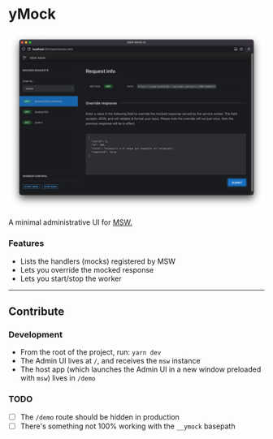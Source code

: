 # yMock

![](.preview/scrn-01.png)

A minimal administrative UI for [MSW.](https://mswjs.io)

### Features

- Lists the handlers (mocks) registered by MSW
- Lets you override the mocked response
- Lets you start/stop the worker

---

## Contribute

### Development

- From the root of the project, run: `yarn dev`
- The Admin UI lives at `/`, and receives the `msw` instance
- The host app (which launches the Admin UI in a new window preloaded with `msw`) lives in `/demo`


### TODO

- [ ] The `/demo` route should be hidden in production
- [ ] There's something not 100% working with the `__ymock` basepath